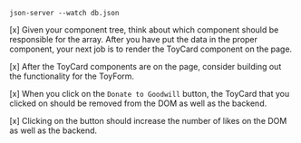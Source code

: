 `json-server --watch db.json`

[x] Given your component tree, think about which component should be responsible for the array. After you have put the data in the proper component, your next job is to render the ToyCard component on the page.

[x] After the ToyCard components are on the page, consider building out the functionality for the ToyForm.

[x] When you click on the `Donate to Goodwill` button, the ToyCard that you clicked on should be removed from the DOM as well as the backend.

[x] Clicking on the button should increase the number of likes on the DOM as well as the backend.